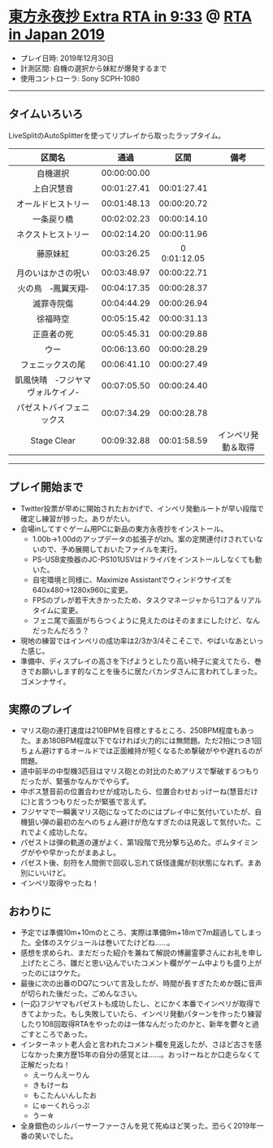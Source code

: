 # [東方永夜抄 Extra RTA in 9:33](https://www.twitch.tv/videos/528371793) @ [RTA in Japan 2019](https://oengus.io/marathon/rtaij2019/schedule)

- プレイ日時: 2019年12月30日
- 計測区間: 自機の選択から妹紅が爆発するまで
- 使用コントローラ: Sony SCPH-1080

----

## タイムいろいろ

LiveSplitのAutoSplitterを使ってリプレイから取ったラップタイム。

|区間名|通過|区間|備考|
|:---:|:---:|:---:|:---:|
| 自機選択 |00:00:00.00|||
| 上白沢慧音 | 00:01:27.41 | 00:01:27.41 ||
| オールドヒストリー | 00:01:48.13 | 00:00:20.72 ||
| 一条戻り橋 | 00:02:02.23 | 00:00:14.10 ||
| ネクストヒストリー | 00:02:14.20 | 00:00:11.96 ||
| 藤原妹紅 | 00:03:26.25 |0 0:01:12.05 ||
| 月のいはかさの呪い | 00:03:48.97 | 00:00:22.71 ||
| 火の鳥　‐鳳翼天翔‐ | 00:04:17.35 | 00:00:28.37 ||
| 滅罪寺院傷 | 00:04:44.29 | 00:00:26.94 ||
| 徐福時空 | 00:05:15.42 | 00:00:31.13 ||
| 正直者の死 | 00:05:45.31 | 00:00:29.88 ||
| ウー | 00:06:13.60 | 00:00:28.29 ||
| フェニックスの尾 | 00:06:41.10 | 00:00:27.49 ||
| 凱風快晴　‐フジヤマヴォルケイノ‐ | 00:07:05.50 | 00:00:24.40 ||
| パゼストバイフェニックス | 00:07:34.29 | 00:00:28.78 ||
| Stage Clear | 00:09:32.88 | 00:01:58.59 | インペリ発動＆取得 |

----

## プレイ開始まで

- Twitter投票が早めに開始されたおかげで、インペリ発動ルートが早い段階で確定し練習が捗った。ありがたい。
- 会場inしてすぐゲーム用PCに新品の東方永夜抄をインストール。
  - 1.00b→1.00dのアップデータの拡張子がlzh。案の定関連付けされていないので、予め展開しておいたファイルを実行。
  - PS-USB変換器のJC-PS101USVはドライバをインストールしなくても動いた。
  - 自宅環境と同様に、Maximize Assistantでウィンドウサイズを640x480→1280x960に変更。
  - FPSのブレが若干大きかったため、タスクマネージャから1コア＆リアルタイムに変更。
  - フェニ尾で画面がちらつくように見えたのはそのままにしたけど、なんだったんだろう？
- 現地の練習ではインペリの成功率は2/3か3/4そこそこで、やばいなあといった感じ。
- 準備中、ディスプレイの高さを下げようとしたり高い椅子に変えてたら、巻きでお願いします的なことを後ろに居たバカンダさんに言われてしまった。ゴメンナサイ。

## 実際のプレイ

- マリス砲の連打速度は210BPMを目標とするところ、250BPM程度もあった。まあ180BPM程度以下でなければ火力的には無問題。ただ2拍につき1回ちょん避けするオールドでは正面維持が短くなるため撃破がやや遅れるのが問題。
- 道中前半の中型機3匹目はマリス砲との対比のためアリスで撃破するつもりだったが、緊張かなんかでやらず。
- 中ボス慧音前の位置合わせが成功したら、位置合わせおっけーね(慧音だけに)と言うつもりだったが緊張で言えず。
- フジヤマで一瞬裏マリス砲になってたのにはプレイ中に気付いていたが、自機狙い弾の最初の左へのちょん避けが危なすぎたのは見返して気付いた。これでよく成功したな。
- パゼストは弾の軌道の運がよく、第1段階で充分撃ち込めた。ボムタイミングがやや早かったがまあよし。
- パゼスト後、刻符を人間側で回収し忘れて妖怪逢魔が刻状態になれず。まあ別にいいけど。
- インペリ取得やったね！

## おわりに

- 予定では準備10m+10mのところ、実際は準備9m+18mで7m超過してしまった。全体のスケジュールは巻いてたけどね……。
- 感想を求められ、まだだった紹介を兼ねて解説の博麗霊夢さんにお礼を申し上げたところ、雛だと思い込んでいたコメント欄がゲーム中よりも盛り上がったのにはウケた。
- 最後に次の出番のDQ7について言及したが、時間が長すぎたためか既に音声が切られた後だった。ごめんなさい。
- (一応)フジヤマもパゼストも成功したし、とにかく本番でインペリが取得できてよかった。もし失敗していたら、インペリ発動パターンを作ったり練習したり108回取得RTAをやったのは一体なんだったのかと、新年を鬱々と過ごすところであった。
- インターネット老人会と言われたコメント欄を見返したが、さほど古さを感じなかった東方歴15年の自分の感覚とは……。おっけーねとか口走らなくて正解だったね！
  - えーりんえーりん
  - きもけーね
  - もこたんいんしたお
  - にゅーくれらっぷ
  - うー☆
- 全身銀色のシルバーサーファーさんを見て死ぬほど笑った。恐らく2019年一番の笑いでした。
